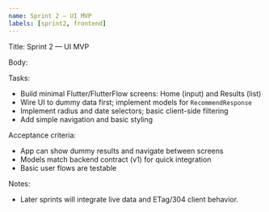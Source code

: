 ```yaml
---
name: Sprint 2 — UI MVP
labels: [sprint2, frontend]
---
```


Title: Sprint 2 — UI MVP

Body:

Tasks:
- Build minimal Flutter/FlutterFlow screens: Home (input) and Results (list)
- Wire UI to dummy data first; implement models for `RecommendResponse`
- Implement radius and date selectors; basic client-side filtering
- Add simple navigation and basic styling

Acceptance criteria:
- App can show dummy results and navigate between screens
- Models match backend contract (v1) for quick integration
- Basic user flows are testable

Notes:
- Later sprints will integrate live data and ETag/304 client behavior.
